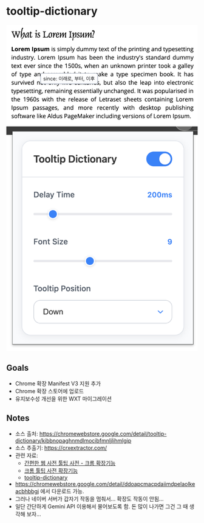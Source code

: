# tooltip-dictionary

![스크린샷 툴팁](images/screenshot_tooltip.png)
![스크린샷 팝업](images/screenshot_popup.png)

## Goals
* Chrome 확장 Manifest V3 지원 추가
* Chrome 확장 스토어에 업로드
* 유지보수성 개선을 위한 WXT 마이그레이션

## Notes
* 소스 출처: https://chromewebstore.google.com/detail/tooltip-dictionary/kibbnopaghnmdlmocibfmnljlihmlgip
* 소스 추출기: https://crxextractor.com/
* 관련 자료:
  * [간편한 웹 사전 툴팁 사전 - 크롬 확장기능](https://codexromanoff.tistory.com/187)
  * [크롬 툴팁 사전 확장기능](https://just4kox.blogspot.com/2010/08/%ED%81%AC%EB%A1%AC-%ED%88%B4%ED%8C%81-%EC%82%AC%EC%A0%84-%ED%99%95%EC%9E%A5%EA%B8%B0%EB%8A%A5.html)
  * [tooltip-dictionary](https://github.com/seoh/tooltip-dictionary)
* https://chromewebstore.google.com/detail/ddoapcmacpdaiimdpelaolkeacbhbbgj 에서 다운로드 가능.
* 그러나 네이버 서버가 갑자기 작동을 멈춰서... 확장도 작동이 안됨...
* 일단 간단하게 Gemini API 이용해서 물어보도록 함. 돈 많이 나가면 그건 그 때 생각해 보자...
